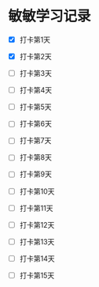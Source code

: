# 敏敏学习记录

- [x] 打卡第1天
- [x] 打卡第2天
- [ ] 打卡第3天
- [ ] 打卡第4天
- [ ] 打卡第5天
- [ ] 打卡第6天
- [ ] 打卡第7天
- [ ] 打卡第8天
- [ ] 打卡第9天
- [ ] 打卡第10天
- [ ] 打卡第11天
- [ ] 打卡第12天
- [ ] 打卡第13天
- [ ] 打卡第14天
- [ ] 打卡第15天


